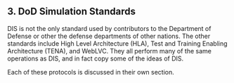 ## 3. DoD Simulation Standards

DIS is not the only standard used by contributors to the Department of Defense or other the defense departments of other nations. The other standards include High Level Architecture (HLA), Test and Training Enabling Architecture (TENA), and WebLVC. They all perform many of the same operations as DIS, and in fact copy some of the ideas of DIS. 

Each of these protocols is discussed in their own section.

